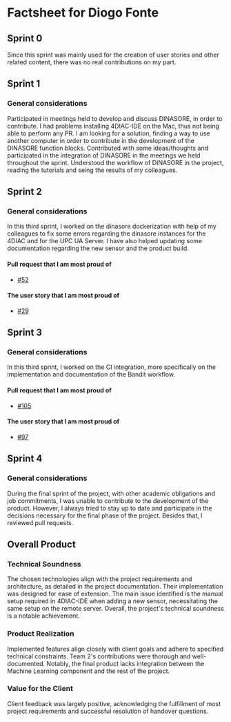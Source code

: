 # Factsheet for Diogo Fonte

## Sprint 0

Since this sprint was mainly used for the creation of user stories and other related content, there was no real contributions on my part.


## Sprint 1

### General considerations
Participated in meetings held to develop and discuss DINASORE, in order to contribute. I had problems installing 4DIAC-IDE on the Mac, thus not being able to perform any PR. I am looking for a solution, finding a way to use another computer in order to contribute in the development of the DINASORE function blocks.
Contributed with some ideas/thoughts and participated in the integration of DINASORE in the meetings we held throughout the sprint. Understood the workflow of DINASORE in the project, reading the tutorials and seing the results of my colleagues.


## Sprint 2

### General considerations
In this third sprint, I worked on the dinasore dockerization with help of my colleagues to fix some errors regarding the dinasore instances for the 4DIAC and for the UPC UA Server. I have also helped updating some documentation regarding the new sensor and the product build.

#### Pull request that I am most proud of
* [#52](https://github.com/FEUP-MEIC-DS-2023-1MEIC06/DS-Project/pull/52)

#### The user story that I am most proud of
 * [#29](https://github.com/FEUP-MEIC-DS-2023-1MEIC06/DS-Project/issues/29)


## Sprint 3

### General considerations
In this third sprint, I worked on the CI integration, more specifically on the implementation and documentation of the Bandit workflow.

#### Pull request that I am most proud of
* [#105](https://github.com/FEUP-MEIC-DS-2023-1MEIC06/DS-Project/pull/105)

#### The user story that I am most proud of
 * [#97](https://github.com/FEUP-MEIC-DS-2023-1MEIC06/DS-Project/issues/97)


## Sprint 4

### General considerations
During the final sprint of the project, with other academic obligations and job commitments, I was unable to contribute to the development of the product. However, I always tried to stay up to date and participate in the decisions necessary for the final phase of the project. Besides that, I reviewed pull requests.

## Overall Product

### Technical Soundness

The chosen technologies align with the project requirements and architecture, as detailed in the project documentation. Their implementation was designed for ease of extension. The main issue identified is the manual setup required in 4DIAC-IDE when adding a new sensor, necessitating the same setup on the remote server. Overall, the project's technical soundness is a notable achievement.

### Product Realization

Implemented features align closely with client goals and adhere to specified technical constraints. Team 2's contributions were thorough and well-documented. Notably, the final product lacks integration between the Machine Learning component and the rest of the project.

### Value for the Client

Client feedback was largely positive, acknowledging the fulfillment of most project requirements and successful resolution of handover questions.
